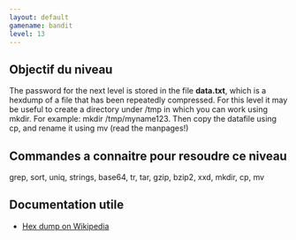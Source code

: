 ```yaml
---
layout: default
gamename: bandit
level: 13
---
```

Objectif du niveau
----------
The password for the next level is stored in the file **data.txt**,
which is a hexdump of a file that has been repeatedly compressed.
For this level it may be useful to create a directory under /tmp in
which you can work using mkdir. For example: mkdir /tmp/myname123.
Then copy the datafile using cp, and rename it using mv (read the
manpages!)

Commandes a connaitre pour resoudre ce niveau
-----------------------------------------
grep, sort, uniq, strings, base64, tr, tar, gzip, bzip2, xxd, mkdir,
cp, mv

Documentation utile
------------------------
- [Hex dump on Wikipedia][]

[Hex dump on Wikipedia]: http://en.wikipedia.org/wiki/Hex_dump
